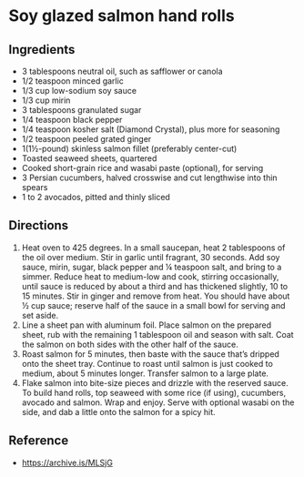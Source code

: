# Soy glazed salmon hand rolls

## Ingredients

- 3 tablespoons neutral oil, such as safflower or canola
- 1/2 teaspoon minced garlic
- 1/3 cup low-sodium soy sauce
- 1/3 cup mirin
- 3 tablespoons granulated sugar
- 1/4 teaspoon black pepper
- 1/4 teaspoon kosher salt (Diamond Crystal), plus more for seasoning
- 1/2 teaspoon peeled grated ginger
- 1(1½-pound) skinless salmon fillet (preferably center-cut)
- Toasted seaweed sheets, quartered
- Cooked short-grain rice and wasabi paste (optional), for serving
- 3 Persian cucumbers, halved crosswise and cut lengthwise into thin spears
- 1 to 2 avocados, pitted and thinly sliced

## Directions

1. Heat oven to 425 degrees. In a small saucepan, heat 2 tablespoons of the oil over medium. Stir in garlic until fragrant, 30 seconds. Add soy sauce, mirin, sugar, black pepper and ¼ teaspoon salt, and bring to a simmer. Reduce heat to medium-low and cook, stirring occasionally, until sauce is reduced by about a third and has thickened slightly, 10 to 15 minutes. Stir in ginger and remove from heat. You should have about ½ cup sauce; reserve half of the sauce in a small bowl for serving and set aside.
2. Line a sheet pan with aluminum foil. Place salmon on the prepared sheet, rub with the remaining 1 tablespoon oil and season with salt. Coat the salmon on both sides with the other half of the sauce.
3. Roast salmon for 5 minutes, then baste with the sauce that’s dripped onto the sheet tray. Continue to roast until salmon is just cooked to medium, about 5 minutes longer. Transfer salmon to a large plate.
4. Flake salmon into bite-size pieces and drizzle with the reserved sauce. To build hand rolls, top seaweed with some rice (if using), cucumbers, avocado and salmon. Wrap and enjoy. Serve with optional wasabi on the side, and dab a little onto the salmon for a spicy hit.

## Reference

- <https://archive.is/MLSjG>
 